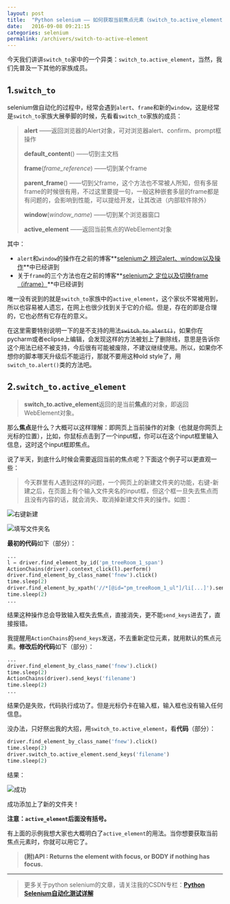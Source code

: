 ```yaml
---
layout: post
title:  "Python selenium —— 如何获取当前焦点元素（switch_to.active_element）"
date:   2016-09-08 09:21:15
categories: selenium
permalink: /archivers/switch-to-active-element
---
```



今天我们讲讲`switch_to`家中的一个异类：`switch_to.active_element`，当然，我们先普及一下其他的家族成员。

## **1.`switch_to`**

selenium做自动化的过程中，经常会遇到`alert`、`frame`和新的`window`，这是经常是`switch_to`家族大展拳脚的时候，先看看`switch_to`家族的成员：

> **alert**  ——返回浏览器的Alert对象，可对浏览器alert、confirm、prompt框操作
> 
> **default_content**()  ——切到主文档
> 
> **frame**(*frame_reference*)  ——切到某个frame
> 
> **parent\_frame**() ——切到父frame，这个方法也不常被人所知，但有多层frame的时候很有用，不过这里要提一句，一般这种嵌套多层的frame都是有问题的，会影响到性能，可以提给开发，让其改进（内部软件除外）
> 
> **window**(*window_name*)  ——切到某个浏览器窗口
> 
> **active_element** ——返回当前焦点的WebElement对象

其中：

- `alert`和`window`的操作在之前的博客**[selenium之 辨识alert、window以及操作](http://blog.csdn.net/huilan_same/article/details/52298460)**中已经讲到
- 关于`frame`的三个方法也在之前的博客**[selenium之 定位以及切换frame（iframe）](http://blog.csdn.net/huilan_same/article/details/52200586)**中已经讲到

唯一没有说到的就是`switch_to`家族中的`active_element`，这个家伙不常被用到，所以也容易被人遗忘，在网上也很少找到关于它的介绍。但是，存在的即是合理的，它也必然有它存在的意义。

在这里需要特别说明一下的是不支持的用法~~`switch_to_alert()`~~，如果你在pycharm或者eclipse上编辑，会发现这样的方法被划上了删除线，意思是告诉你这个用法已经不被支持，今后很有可能被废除，不建议继续使用。所以，如果你不想你的脚本哪天升级后不能运行，那就不要用这种old style了，用`switch_to.alert()`类的方法吧。

## **2.`switch_to.active_element`**

> **switch_to.active_element**返回的是当前**焦点**的对象，即返回WebElement对象。

那么**焦点**是什么？大概可以这样理解：即网页上当前操作的对象（也就是你网页上光标的位置），比如，你鼠标点击到了一个input框，你可以在这个input框里输入信息，这时这个input框即焦点。

说了半天，到底什么时候会需要返回当前的焦点呢？下面这个例子可以更直观一些：

> 今天群里有人遇到这样的问题，一个网页上的新建文件夹的功能，右键-新建之后，在页面上有个输入文件夹名的input框，但这个框一旦失去焦点而且没有内容的话，就会消失、取消掉新建文件夹的操作。如图：

![右键新建](http://img.blog.csdn.net/20160827235644622)

![填写文件夹名](http://img.blog.csdn.net/20160827235718279)

**最初的代码**如下（部分）：

```python
...
l = driver.find_element_by_id('pm_treeRoom_1_span')
ActionChains(driver).context_click(l).perform()
driver.find_element_by_class_name('fnew').click()
time.sleep(2)
driver.find_element_by_xpath('//*[@id="pm_treeRoom_1_ul"]/li[...]').send_keys('filename')
time.sleep(2)
...
```

结果这种操作总会导致输入框失去焦点，直接消失，更不能`send_keys`进去了，直接报错。

我提醒用`ActionChains`的`send_keys`发送，不去重新定位元素，就用默认的焦点元素。**修改后的代码**如下（部分）：

```python
...
driver.find_element_by_class_name('fnew').click()
time.sleep(2)
ActionChains(driver).send_keys('filename')
time.sleep(2)
...
```

结果仍是失败，代码执行成功了。但是光标仍卡在输入框，输入框也没有输入任何信息。

没办法，只好祭出我的大招，用`switch_to.active_element`，看**代码**（部分）：

```python
driver.find_element_by_class_name('fnew').click()
time.sleep(2)
driver.switch_to.active_element.send_keys('filename')
time.sleep(2)
```

结果：

![成功](http://img.blog.csdn.net/20160828001156898)

成功添加上了新的文件夹！

**注意：`active_element`后面没有括号。**

有上面的示例我想大家也大概明白了`active_element`的用法。当你想要获取当前焦点元素时，你就可以用它了。

> **(附)API : Returns the element with focus, or BODY if nothing has focus.**

****


> 更多关于python selenium的文章，请关注我的CSDN专栏：**[Python Selenium自动化测试详解](http://blog.csdn.net/column/details/12694.html)**

